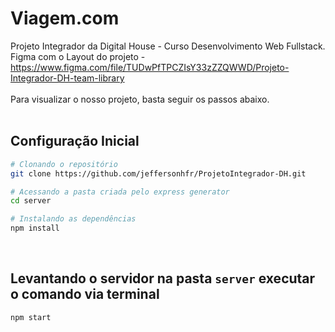 # Viagem.com

Projeto Integrador da Digital House - Curso Desenvolvimento Web Fullstack.<br>
Figma com o Layout do projeto - https://www.figma.com/file/TUDwPfTPCZIsY33zZZQWWD/Projeto-Integrador-DH-team-library
<br><br>
Para visualizar o nosso projeto, basta seguir os passos abaixo.<br>
<br>

## Configuração Inicial

```sh
# Clonando o repositório
git clone https://github.com/jeffersonhfr/ProjetoIntegrador-DH.git

# Acessando a pasta criada pelo express generator
cd server

# Instalando as dependências
npm install
```
<br>

## Levantando o servidor na pasta `server` executar o comando via terminal <br>
```sh
npm start
```